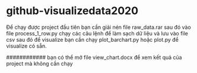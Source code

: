 # github-visualizedata2020
Để chạy được project đầu tiên bạn cần giải nén file raw_data.rar sau đó vào file process_1_row.py chạy các câu lệnh để làm sạch dữ liệu và lưu vào file csv
sau đó để visualize bạn cần chạy plot_barchart.py hoặc plot.py để visualize có sẵn.

############
bạn có thể mở file view_chart.docx để xem kết quả của project mà không cần chạy
